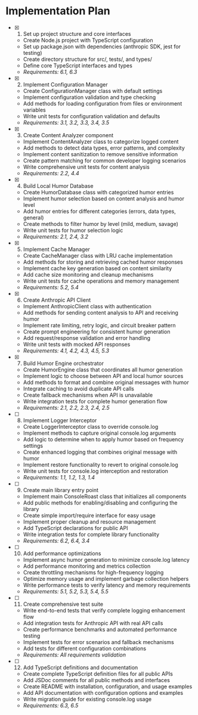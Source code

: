 # Implementation Plan

- [x] 1. Set up project structure and core interfaces

  - Create Node.js project with TypeScript configuration
  - Set up package.json with dependencies (anthropic SDK, jest for testing)
  - Create directory structure for src/, tests/, and types/
  - Define core TypeScript interfaces and types
  - _Requirements: 6.1, 6.3_

- [x] 2. Implement Configuration Manager

  - Create ConfigurationManager class with default settings
  - Implement configuration validation and type checking
  - Add methods for loading configuration from files or environment variables
  - Write unit tests for configuration validation and defaults
  - _Requirements: 3.1, 3.2, 3.3, 3.4, 3.5_

- [x] 3. Create Content Analyzer component

  - Implement ContentAnalyzer class to categorize logged content
  - Add methods to detect data types, error patterns, and complexity
  - Implement content sanitization to remove sensitive information
  - Create pattern matching for common developer logging scenarios
  - Write comprehensive unit tests for content analysis
  - _Requirements: 2.2, 4.4_

- [x] 4. Build Local Humor Database

  - Create HumorDatabase class with categorized humor entries
  - Implement humor selection based on content analysis and humor level
  - Add humor entries for different categories (errors, data types, general)
  - Create methods to filter humor by level (mild, medium, savage)
  - Write unit tests for humor selection logic
  - _Requirements: 2.1, 2.4, 3.2_

- [x] 5. Implement Cache Manager

  - Create CacheManager class with LRU cache implementation
  - Add methods for storing and retrieving cached humor responses
  - Implement cache key generation based on content similarity
  - Add cache size monitoring and cleanup mechanisms
  - Write unit tests for cache operations and memory management
  - _Requirements: 5.2, 5.4_

- [x] 6. Create Anthropic API Client

  - Implement AnthropicClient class with authentication
  - Add methods for sending content analysis to API and receiving humor
  - Implement rate limiting, retry logic, and circuit breaker pattern
  - Create prompt engineering for consistent humor generation
  - Add request/response validation and error handling
  - Write unit tests with mocked API responses
  - _Requirements: 4.1, 4.2, 4.3, 4.5, 5.3_

- [x] 7. Build Humor Engine orchestrator

  - Create HumorEngine class that coordinates all humor generation
  - Implement logic to choose between API and local humor sources
  - Add methods to format and combine original messages with humor
  - Integrate caching to avoid duplicate API calls
  - Create fallback mechanisms when API is unavailable
  - Write integration tests for complete humor generation flow
  - _Requirements: 2.1, 2.2, 2.3, 2.4, 2.5_

- [ ] 8. Implement Logger Interceptor

  - Create LoggerInterceptor class to override console.log
  - Implement methods to capture original console.log arguments
  - Add logic to determine when to apply humor based on frequency settings
  - Create enhanced logging that combines original message with humor
  - Implement restore functionality to revert to original console.log
  - Write unit tests for console.log interception and restoration
  - _Requirements: 1.1, 1.2, 1.3, 1.4_

- [ ] 9. Create main library entry point

  - Implement main ConsoleRoast class that initializes all components
  - Add public methods for enabling/disabling and configuring the library
  - Create simple import/require interface for easy usage
  - Implement proper cleanup and resource management
  - Add TypeScript declarations for public API
  - Write integration tests for complete library functionality
  - _Requirements: 6.2, 6.4, 3.4_

- [ ] 10. Add performance optimizations

  - Implement async humor generation to minimize console.log latency
  - Add performance monitoring and metrics collection
  - Create throttling mechanisms for high-frequency logging
  - Optimize memory usage and implement garbage collection helpers
  - Write performance tests to verify latency and memory requirements
  - _Requirements: 5.1, 5.2, 5.3, 5.4, 5.5_

- [ ] 11. Create comprehensive test suite

  - Write end-to-end tests that verify complete logging enhancement flow
  - Add integration tests for Anthropic API with real API calls
  - Create performance benchmarks and automated performance testing
  - Implement tests for error scenarios and fallback mechanisms
  - Add tests for different configuration combinations
  - _Requirements: All requirements validation_

- [ ] 12. Add TypeScript definitions and documentation
  - Create complete TypeScript definition files for all public APIs
  - Add JSDoc comments for all public methods and interfaces
  - Create README with installation, configuration, and usage examples
  - Add API documentation with configuration options and examples
  - Write migration guide for existing console.log usage
  - _Requirements: 6.3, 6.5_
